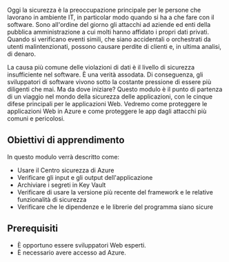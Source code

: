 Oggi la sicurezza è la preoccupazione principale per le persone che lavorano in ambiente IT, in particolar modo quando si ha a che fare con il software. Sono all'ordine del giorno gli attacchi ad aziende ed enti della pubblica amministrazione a cui molti hanno affidato i propri dati privati. Quando si verificano eventi simili, che siano accidentali o orchestrati da utenti malintenzionati, possono causare perdite di clienti e, in ultima analisi, di denaro.

La causa più comune delle violazioni di dati è il livello di sicurezza insufficiente nel software. È una verità assodata.  Di conseguenza, gli sviluppatori di software vivono sotto la costante pressione di essere più diligenti che mai. Ma da dove iniziare? Questo modulo è il punto di partenza di un viaggio nel mondo della sicurezza delle applicazioni, con le cinque difese principali per le applicazioni Web. Vedremo come proteggere le applicazioni Web in Azure e come proteggere le app dagli attacchi più comuni e pericolosi.

## <a name="learning-objectives"></a>Obiettivi di apprendimento

In questo modulo verrà descritto come:

* Usare il Centro sicurezza di Azure
* Verificare gli input e gli output dell'applicazione
* Archiviare i segreti in Key Vault
* Verificare di usare la versione più recente del framework e le relative funzionalità di sicurezza
* Verificare che le dipendenze e le librerie del programma siano sicure

## <a name="prerequisites"></a>Prerequisiti

* È opportuno essere sviluppatori Web esperti.
* È necessario avere accesso ad Azure.